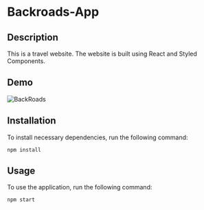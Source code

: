 # Backroads-App


## Description

This is a travel website. The website is built using React and Styled Components.

## Demo

![BackRoads](https://phenomenal-crumble-c00208.netlify.app/)

## Installation

To install necessary dependencies, run the following command:

```
npm install
```

## Usage

To use the application, run the following command:

```
npm start
```


